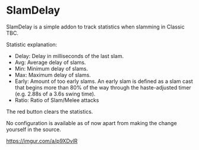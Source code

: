 # SlamDelay

SlamDelay is a simple addon to track statistics when slamming in Classic TBC.

Statistic explanation:

- Delay: Delay in milliseconds of the last slam.
- Avg: Average delay of slams.
- Min: Minimum delay of slams.
- Max: Maximum delay of slams.
- Early: Amount of too early slams. An early slam is defined as a slam cast that begins more than 80% of the way through the haste-adjusted timer (e.g. 2.88s of a 3.6s swing time).
- Ratio: Ratio of Slam/Melee attacks

The red button clears the statistics.

No configuration is available as of now apart from making the change yourself in the source.

https://imgur.com/a/p9XDvlR
